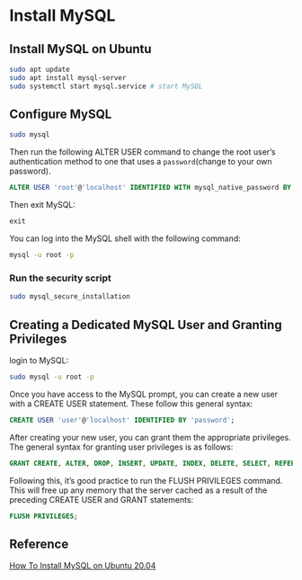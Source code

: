 # Install MySQL

## Install MySQL on Ubuntu

```bash
sudo apt update
sudo apt install mysql-server
sudo systemctl start mysql.service # start MySQL
```

## Configure MySQL

```bash
sudo mysql
```

Then run the following ALTER USER command to change the root user’s authentication method to one that uses a `password`(change to your own password).

```sql
ALTER USER 'root'@'localhost' IDENTIFIED WITH mysql_native_password BY 'password';
```

Then exit MySQL:

```sql
exit
```

You can log into the MySQL shell with the following command:

```bash
mysql -u root -p
```

### Run the security script

```bash
sudo mysql_secure_installation
```

## Creating a Dedicated MySQL User and Granting Privileges

login to MySQL:

```bash
sudo mysql -u root -p
```

Once you have access to the MySQL prompt, you can create a new user with a CREATE USER statement. These follow this general syntax:

```sql
CREATE USER 'user'@'localhost' IDENTIFIED BY 'password';
```

After creating your new user, you can grant them the appropriate privileges. The general syntax for granting user privileges is as follows:

```sql
GRANT CREATE, ALTER, DROP, INSERT, UPDATE, INDEX, DELETE, SELECT, REFERENCES, RELOAD on *.* TO 'gyq'@'localhost' WITH GRANT OPTION;
```

Following this, it’s good practice to run the FLUSH PRIVILEGES command. This will free up any memory that the server cached as a result of the preceding CREATE USER and GRANT statements:

```sql
FLUSH PRIVILEGES;
```

## Reference

[How To Install MySQL on Ubuntu 20.04](https://www.digitalocean.com/community/tutorials/how-to-install-mysql-on-ubuntu-20-04)